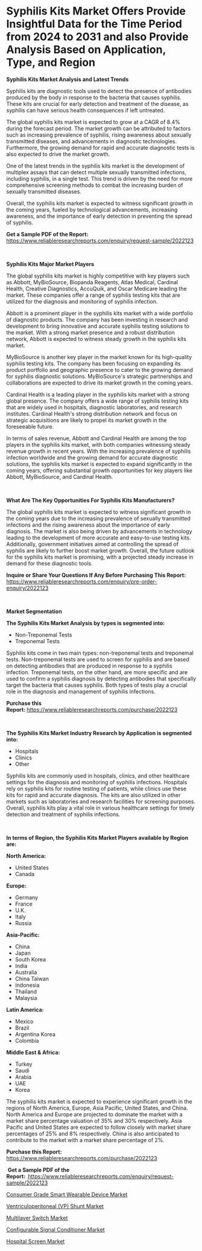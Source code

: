 <p><h1>Syphilis Kits Market Offers Provide Insightful Data for the Time Period from 2024 to 2031 and also Provide Analysis Based on Application, Type, and Region</h1></p><p><strong>Syphilis Kits Market Analysis and Latest Trends</strong></p>
<p><p>Syphilis kits are diagnostic tools used to detect the presence of antibodies produced by the body in response to the bacteria that causes syphilis. These kits are crucial for early detection and treatment of the disease, as syphilis can have serious health consequences if left untreated.</p><p>The global syphilis kits market is expected to grow at a CAGR of 8.4% during the forecast period. The market growth can be attributed to factors such as increasing prevalence of syphilis, rising awareness about sexually transmitted diseases, and advancements in diagnostic technologies. Furthermore, the growing demand for rapid and accurate diagnostic tests is also expected to drive the market growth.</p><p>One of the latest trends in the syphilis kits market is the development of multiplex assays that can detect multiple sexually transmitted infections, including syphilis, in a single test. This trend is driven by the need for more comprehensive screening methods to combat the increasing burden of sexually transmitted diseases.</p><p>Overall, the syphilis kits market is expected to witness significant growth in the coming years, fueled by technological advancements, increasing awareness, and the importance of early detection in preventing the spread of syphilis.</p></p>
<p><strong>Get a Sample PDF of the Report:&nbsp;</strong> <a href="https://www.reliableresearchreports.com/enquiry/request-sample/2022123">https://www.reliableresearchreports.com/enquiry/request-sample/2022123</a></p>
<p>&nbsp;</p>
<p><strong>Syphilis Kits Major Market Players</strong></p>
<p><p>The global syphilis kits market is highly competitive with key players such as Abbott, MyBioSource, Biopanda Reagents, Atlas Medical, Cardinal Health, Creative Diagnostics, AccuQuik, and Oscar Medicare leading the market. These companies offer a range of syphilis testing kits that are utilized for the diagnosis and monitoring of syphilis infection.</p><p>Abbott is a prominent player in the syphilis kits market with a wide portfolio of diagnostic products. The company has been investing in research and development to bring innovative and accurate syphilis testing solutions to the market. With a strong market presence and a robust distribution network, Abbott is expected to witness steady growth in the syphilis kits market.</p><p>MyBioSource is another key player in the market known for its high-quality syphilis testing kits. The company has been focusing on expanding its product portfolio and geographic presence to cater to the growing demand for syphilis diagnostic solutions. MyBioSource's strategic partnerships and collaborations are expected to drive its market growth in the coming years.</p><p>Cardinal Health is a leading player in the syphilis kits market with a strong global presence. The company offers a wide range of syphilis testing kits that are widely used in hospitals, diagnostic laboratories, and research institutes. Cardinal Health's strong distribution network and focus on strategic acquisitions are likely to propel its market growth in the foreseeable future.</p><p>In terms of sales revenue, Abbott and Cardinal Health are among the top players in the syphilis kits market, with both companies witnessing steady revenue growth in recent years. With the increasing prevalence of syphilis infection worldwide and the growing demand for accurate diagnostic solutions, the syphilis kits market is expected to expand significantly in the coming years, offering substantial growth opportunities for key players like Abbott, MyBioSource, and Cardinal Health.</p></p>
<p>&nbsp;</p>
<p><strong>What Are The Key Opportunities For Syphilis Kits Manufacturers?</strong></p>
<p><p>The global syphilis kits market is expected to witness significant growth in the coming years due to the increasing prevalence of sexually transmitted infections and the rising awareness about the importance of early diagnosis. The market is also being driven by advancements in technology leading to the development of more accurate and easy-to-use testing kits. Additionally, government initiatives aimed at controlling the spread of syphilis are likely to further boost market growth. Overall, the future outlook for the syphilis kits market is promising, with a projected steady increase in demand for these diagnostic tools.</p></p>
<p><strong>Inquire or Share Your Questions If Any Before Purchasing This Report:</strong> <a href="https://www.reliableresearchreports.com/enquiry/pre-order-enquiry/2022123">https://www.reliableresearchreports.com/enquiry/pre-order-enquiry/2022123</a></p>
<p>&nbsp;</p>
<p><strong>Market Segmentation</strong></p>
<p><strong>The Syphilis Kits Market Analysis by types is segmented into:</strong></p>
<p><ul><li>Non-Treponemal Tests</li><li>Treponemal Tests</li></ul></p>
<p><p>Syphilis kits come in two main types: non-treponemal tests and treponemal tests. Non-treponemal tests are used to screen for syphilis and are based on detecting antibodies that are produced in response to a syphilis infection. Treponemal tests, on the other hand, are more specific and are used to confirm a syphilis diagnosis by detecting antibodies that specifically target the bacteria that causes syphilis. Both types of tests play a crucial role in the diagnosis and management of syphilis infections.</p></p>
<p><strong>Purchase this Report:&nbsp;</strong><a href="https://www.reliableresearchreports.com/purchase/2022123">https://www.reliableresearchreports.com/purchase/2022123</a></p>
<p>&nbsp;</p>
<p><strong>The Syphilis Kits Market Industry Research by Application is segmented into:</strong></p>
<p><ul><li>Hospitals</li><li>Clinics</li><li>Other</li></ul></p>
<p><p>Syphilis kits are commonly used in hospitals, clinics, and other healthcare settings for the diagnosis and monitoring of syphilis infections. Hospitals rely on syphilis kits for routine testing of patients, while clinics use these kits for rapid and accurate diagnosis. The kits are also utilized in other markets such as laboratories and research facilities for screening purposes. Overall, syphilis kits play a vital role in various healthcare settings for timely detection and treatment of syphilis infections.</p></p>
<p>&nbsp;</p>
<p><strong>In terms of Region, the Syphilis Kits Market Players available by Region are:</strong></p>
<p>
    <p> <strong> North America: </strong>
        <ul>
            <li>United States</li>
            <li>Canada</li>
        </ul>
        </p> 
    <p> <strong> Europe: </strong>
        <ul>
            <li>Germany</li>
            <li>France</li>
            <li>U.K.</li>
            <li>Italy</li>
            <li>Russia</li>
        </ul>
        </p> 
    <p> <strong> Asia-Pacific: </strong>
        <ul>
            <li>China</li>
            <li>Japan</li>
            <li>South Korea</li>
            <li>India</li>
            <li>Australia</li>
            <li>China Taiwan</li>
            <li>Indonesia</li>
            <li>Thailand</li>
            <li>Malaysia</li>
        </ul>
        </p> 
    <p> <strong> Latin America: </strong>
        <ul>
            <li>Mexico</li>
            <li>Brazil</li>
            <li>Argentina Korea</li>
            <li>Colombia</li>
        </ul>
        </p> 
    <p> <strong> Middle East & Africa: </strong>
        <ul>
            <li>Turkey</li>
            <li>Saudi</li>
            <li>Arabia</li>
            <li>UAE</li>
            <li>Korea</li>
        </ul>
    </p>
    </p>
<p><p>The syphilis kits market is expected to experience significant growth in the regions of North America, Europe, Asia Pacific, United States, and China. North America and Europe are projected to dominate the market with a market share percentage valuation of 35% and 30% respectively. Asia Pacific and United States are expected to follow closely with market share percentages of 25% and 8% respectively. China is also anticipated to contribute to the market with a market share percentage of 2%.</p></p>
<p><strong>Purchase this Report: </strong><a href="https://www.reliableresearchreports.com/purchase/2022123">https://www.reliableresearchreports.com/purchase/2022123</a></p>
<p>&nbsp;<strong>Get a Sample PDF of the Report:&nbsp;&nbsp;</strong><a href="https://www.reliableresearchreports.com/enquiry/request-sample/2022123">https://www.reliableresearchreports.com/enquiry/request-sample/2022123</a></p>
<p><strong></strong></p>
<p><p><a href="https://view.publitas.com/reportprime-1/consumer-grade-smart-wearable-device-market-research-report-forecasted-for-period-from-2024-2031-by-market-type-market-application-and-region/">Consumer Grade Smart Wearable Device Market</a></p><p><a href="https://boundless-drawbridge-702.notion.site/Decoding-the-Ventriculoperitoneal-VP-Shunt-Market-A-Deep-Dive-into-the-Latest-Market-Trends-Mark-8354fa916c10412690d8865d8699e7ce">Ventriculoperitoneal (VP) Shunt Market</a></p><p><a href="https://natural-crush-b99.notion.site/Multilayer-Switch-Market-Research-Report-Provides-Critical-Insights-that-can-help-Shape-Business-Dev-2c70e7d0458548b19eda4ebdba1135e4">Multilayer Switch Market</a></p><p><a href="https://view.publitas.com/reportprime-1/configurable-signal-conditioner-market-size-market-trends-and-growth-outlook-forecasted-for-period-from-2024-to-2031/">Configurable Signal Conditioner Market</a></p><p><a href="https://github.com/singletonthaxterkelliehr2df/Market-Research-Report-List-1/blob/main/hospital-screen-market.md">Hospital Screen Market</a></p></p>